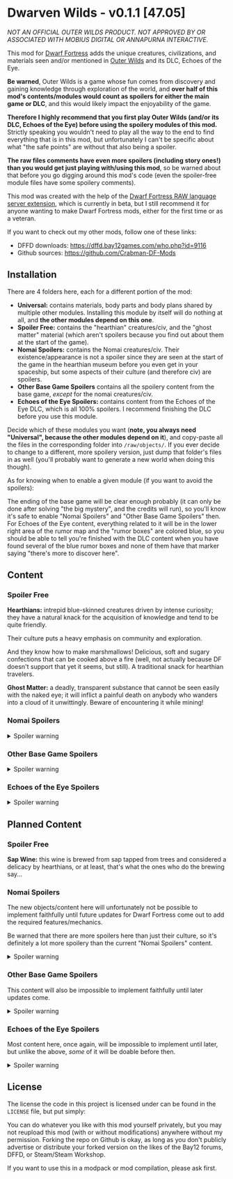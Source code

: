 # Dwarven Wilds - v0.1.1 [47.05]

_NOT AN OFFICIAL OUTER WILDS PRODUCT. NOT APPROVED BY OR ASSOCIATED WITH MOBIUS DIGITAL OR ANNAPURNA INTERACTIVE._

This mod for [Dwarf Fortress][Dwarf_Fortress] adds the unique creatures, civilizations, and materials seen and/or mentioned in [Outer Wilds][Source] and its DLC, Echoes of the Eye.

__Be warned__, Outer Wilds is a game whose fun comes from discovery and gaining knowledge through exploration of the world, and __over half of this mod's contents/modules would count as spoilers for either the main game or DLC__, and this would likely impact the enjoyability of the game.

__Therefore I highly recommend that you first play Outer Wilds (and/or its DLC, Echoes of the Eye) before using the spoilery modules of this mod.__ Strictly speaking you wouldn't need to play all the way to the end to find everything that is in this mod, but unfortunately I can't be specific about what "the safe points" are without that also being a spoiler.

__The raw files comments have even more spoilers (including story ones!) than you would get just playing with/using this mod__, so be warned about that before you go digging around this mod's code (even the spoiler-free module files have some spoilery comments).

This mod was created with the help of the [Dwarf Fortress RAW language server extension][LS], which is currently in beta, but I still recommend it for anyone wanting to make Dwarf Fortress mods, either for the first time or as a veteran.

If you want to check out my other mods, follow one of these links:
- DFFD downloads: https://dffd.bay12games.com/who.php?id=9116
- Github sources: https://github.com/Crabman-DF-Mods

## Installation

There are 4 folders here, each for a different portion of the mod:
- __Universal:__ contains materials, body parts and body plans shared by multiple other modules. Installing this module by itself will do nothing at all, and __the other modules depend on this one__.
- __Spoiler Free:__ contains the "hearthian" creatures/civ, and the "ghost matter" material (which aren't spoilers because you find out about them at the start of the game).
- __Nomai Spoilers:__ contains the Nomai creatures/civ. Their existence/appearance is not a spoiler since they are seen at the start of the game in the hearthian museum before you even get in your spaceship, but some aspects of their culture (and therefore civ) are spoilers.
- __Other Base Game Spoilers__ contains all the spoilery content from the base game, _except_ for the nomai creatures/civ.
- __Echoes of the Eye Spoilers:__ contains content from the Echoes of the Eye DLC, which is all 100% spoilers. I recommend finishing the DLC before you use this module.

Decide which of these modules you want (__note, you always need "Universal", because the other modules depend on it__), and copy-paste all the files in the corresponding folder into `/raw/objects/`. If you ever decide to change to a different, more spoilery version, just dump that folder's files in as well (you'll probably want to generate a new world when doing this though).

As for knowing when to enable a given module (if you want to avoid the spoilers):

The ending of the base game will be clear enough probably (it can only be done after solving "the big mystery", and the credits will run), so you'll know it's safe to enable "Nomai Spoilers" and "Other Base Game Spoilers" then. For Echoes of the Eye content, everything related to it will be in the lower right area of the rumor map and the "rumor boxes" are colored blue, so you should be able to tell you're finished with the DLC content when you have found several of the blue rumor boxes and none of them have that marker saying "there's more to discover here".

## Content

### Spoiler Free

__Hearthians:__ intrepid blue-skinned creatures driven by intense curiosity; they have a natural knack for the acquisition of knowledge and tend to be quite friendly.

Their culture puts a heavy emphasis on community and exploration.

And they know how to make marshmallows! Delicious, soft and sugary confections that can be cooked above a fire (well, not actually because DF doesn't support that yet it seems, but still). A traditional snack for hearthian travelers.

__Ghost Matter:__ a deadly, transparent substance that cannot be seen easily with the naked eye; it will inflict a painful death on anybody who wanders into a cloud of it unwittingly. Beware of encountering it while mining!

### Nomai Spoilers

<details>
  <summary>Spoiler warning</summary>
  
  __Nomai:__ 3 eyed, goatlike people who are natural scientists with great interest in understanding the world.
  
  Their culture harbors a deep respect for nature, and reinforces their natural interest in learning.
  
</details>

### Other Base Game Spoilers

<details>
  <summary>Spoiler warning</summary>

  __Star Platinum:__ strange ore that looks like rock embedded with glowing stars; in the dark it resembles the night sky. It can temporarily withstand the hottest flame in existence, dragonfire!

  __Giants Deep Jellyfish:__ gigantic orange jellyfish with electrified bodies and tentacles. They will assuredly make you sick if you try eating them, even if their electricity is removed.

  __Bramble Anglerfish:__ flying, blind fish that can survive without any oxygen, and which are big enough to swallow a small whale in principle (due to limitations in DF's engine though, they sadly can't do this, yet).
  
</details>

### Echoes of the Eye Spoilers

<details>
  <summary>Spoiler warning</summary>
  
  __Owlk:__ large, long-lived owl-like people with antlers and hooved feet, who dwell in wetland and forest cities, traveling primarily by river; they have a somewhat traditionalist nature, being slightly fearful, vengeful and reserved.
  
  Their culture emphasizes further the importance of tradition and the harmonious lives they so value.
  
  They invented a unique triangular board game which can be played by a varying number of players, where the aim is to "trap" a specific dark game piece using the other pieces, while avoiding been "seen" by the dark piece. However, the owlk are very secretive about the exact rules.

  __Rappigs:__ exotic bald, nocturnal creatures resembling _massive_ pigs with the ears and tail of a rabbit. And when I say massive, I mean quite massive, like bigger than grizzly bears.

  __Dragonfish:__ large nocturnal fish capable of flight, that can breathe air. They are named for their fins, which bear a striking resemblance to the wings of a dragonfly.
  
</details>

## Planned Content

### Spoiler Free

__Sap Wine:__ this wine is brewed from sap tapped from trees and considered a delicacy by hearthians, or at least, that's what the ones who do the brewing say...

### Nomai Spoilers

The new objects/content here will unfortunately not be possible to implement faithfully until future updates for Dwarf Fortress come out to add the required features/mechanics.

Be warned that there are more spoilers here than just their culture, so it's definitely a lot more spoilery than the current "Nomai Spoilers" content.

<details>
  <summary>Spoiler warning</summary>

  __Nomaian Magic:__ when Myth & Magic comes, nomai will be given the ability to see special things with their third eye (not sure what exactly yet, but something normal beings can't), and to have magic (artifact based, not innate) that can do the following:
  
  - Use telekinesis in their technology (in reference to their self-repairing rock signs and weird marble doors).

  - Teleport/make portals (in reference to their black/white hole warp drives).

  - Manipulate gravity, making floors with a fixed gravity direction (hopefully enabling nice weird architecture), and special gravity crystals that can be used to change the gravity of surfaces.

  - Magical projection stones that can project/send messages to distant, set locations with the required "projection stone" infrastructure.

  - Other projection stones that allow one to remotely view/astrally project to the correctly set locations, so you can see it as if you were truly there. (even walk around in a certain range)

  - They will have a cultural interest in learning all the magic they possibly can (that is procedurally generated in that world). Their special eye will most likely help in this regard most of the time.

  __Nomaian Staves:__ an item created by the nomai, with a built in ability to create writing, and to levitate objects/control things telekinetically. Obviously will need nomaian magic to be implemented. It will also be able to play music, and this feature will have to wait until Toady's plans to merge items into one object type are implemented.
  
</details>

### Other Base Game Spoilers

This content will also be impossible to implement faithfully until later updates come.

<details>
  <summary>Spoiler warning</summary>
  
  __Dark Brambles:__ these plants will require the ability for "evil" plants to spread and overtake areas entirely, as well as for the seeds to have space-warping abilities like portals and "pocket dimensions" and being bigger on the inside and such. In other words, at least the Myth & Magic update (I would settle for it at least taking over entire regions and threatening the integrity of the land or world, even if the space-warping doesn't happen).
  
</details>

### Echoes of the Eye Spoilers

Most content here, once again, will be impossible to implement until later, but unlike the above, _some_ of it will be doable before then.

<details>
  <summary>Spoiler warning</summary>
  
  __Owlk Instruments:__ the owlks have a weird cultural instrument I want to add for their entity/civ as a hardcoded instrument (alongside generated ones). This won't require future DF updates unlike the other planned content; however, I have no idea how it works or what its parts are because I don't know anything about instruments, so it may be some time before I figure it out and implement it.

  __Owlk Magic:__ with the Myth & Magic update, owlks will be given access to a lot of magic:
  
  - Magic based on green flames and dreams/sleep, which will enable them to enter a shared "dream world" and keep their souls in green flames. They can reside in the dream world even after their physical body dies, so long as their flame is still lit.
  
  - Permanently "cloak" objects/areas, which makes them invisible/dark, silent (trapping all sounds inside the cloak), and can be used to hide other magical signals from escaping the cloak. To be clear, it's possible to uncloak the places, but by "permanent" I just mean it doesn't wear off or require active sustaining. This would definitely _not_ be something nomai can see through with their third eye. 
  
  - Make objects/mechanisms that are triggered or controlled by light. Ideally this wouldn't be actual magic, but such a construction will probably have to be implemented in DF using magic.

  - "Lanterns", which they will carry around as a matter of culture to so they can use mechanisms controlled by light. Also will tie in to the dream/flame magic, and have a variant that can narrow down/project light more narrowly.

  - Vision torches, allowing them to share memories or thoughts with one another, even in cases of a language or species barrier (not relevant now except for kobolds, but Toady likes languages and has said he wants to eventually make the game auto-generate them). They can plant the ideas inside the torch as well, so they won't need to actively be holding the torch to share the visions.

  - Placing memories and thoughts/ideas from vision torches into other objects (reels), which can be played/shown to a larger audience.
  
</details>

## License

The license the code in this project is licensed under can be found in the `LICENSE` file, but put simply:

You can do whatever you like with this mod yourself privately, but you may not reupload this mod (with or without modifications) anywhere without my permission. Forking the repo on Github is okay, as long as you don't publicly advertise or distribute your forked version on the likes of the Bay12 forums, DFFD, or Steam/Steam Workshop.

If you want to use this in a modpack or mod compilation, please ask first.

<!--Links-->
[LS]: https://gitlab.com/df-modding-tools/df-raw-language-server
[Dwarf_Fortress]: https://bay12games.com/dwarves
[Source]: https://store.steampowered.com/app/753640/Outer_Wilds/